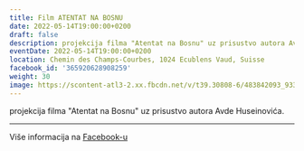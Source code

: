```yaml
---
title: Film ATENTAT NA BOSNU
date: 2022-05-14T19:00:00+0200
draft: false
description: projekcija filma "Atentat na Bosnu" uz prisustvo autora Avde Huseinovića.
eventDate: 2022-05-14T19:00:00+0200
location: Chemin des Champs-Courbes, 1024 Ecublens Vaud, Suisse
facebook_id: '365920628908259'
weight: 30
image: https://scontent-atl3-2.xx.fbcdn.net/v/t39.30808-6/483842093_9330013443761058_8599832410174975788_n.jpg?_nc_cat=104&ccb=1-7&_nc_sid=9e60e4&_nc_ohc=Wuc6AO1dtjoQ7kNvwFZpnhh&_nc_oc=AdnO8SmQn8cSFUYhSmda6Yxg-S6QIG85CAPkyKkoeykPceY2BtrPyoPwf9Dzpc-h4vw&_nc_zt=23&_nc_ht=scontent-atl3-2.xx&edm=ABTKTjYEAAAA&_nc_gid=FfR-YdzP2ANS9qJPySnITw&oh=00_AfbDlo-OqZismXB1nDl6ECDQ0E2cBh0x6kBXIXRMATUTWQ&oe=68C16AD3
---
```


projekcija filma "Atentat na Bosnu" uz prisustvo autora Avde Huseinovića.

---

Više informacija na [Facebook-u](https://facebook.com/events/365920628908259)